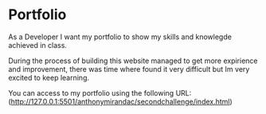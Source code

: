 # Portfolio

As a Developer I want my portfolio to show my skills and knowlegde achieved in class.

During the process of building this website managed to get more expirience and improvement, there was time where found it very difficult but Im very excited to keep learning.

You can access to my portfolio using the following URL: (http://127.0.0.1:5501/anthonymirandac/secondchallenge/index.html)
